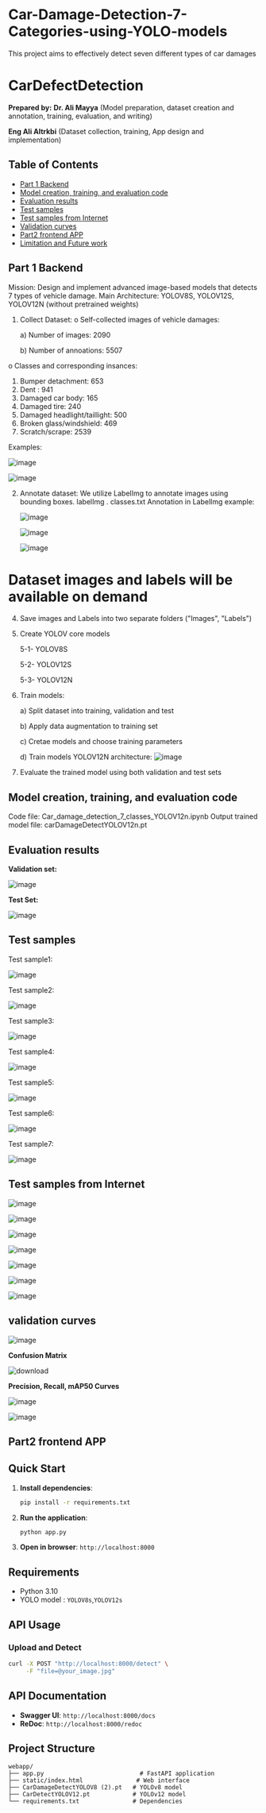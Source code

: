 # Car-Damage-Detection-7-Categories-using-YOLO-models
This project aims to effectively detect seven different types of car damages
# CarDefectDetection
**Prepared by:**
**Dr. Ali Mayya** (Model preparation, dataset creation and annotation, training, evaluation, and writing)

**Eng Ali Altrkbi** (Dataset collection, training, App design and implementation)

## Table of Contents
- [Part 1 Backend](#part-1-backend)
- [Model creation, training, and evaluation code](#model-creation-training-and-evaluation-code)
- [Evaluation results](#evaluation-results)
- [Test samples](#test-samples)
- [Test samples from Internet](#test-samples-from-internet)
- [Validation curves](#validation-curves)
- [Part2 frontend APP](#part2-frontend-app)
- [Limitation and Future work](#limitation-and-future-work)

## Part 1 Backend
Mission: Design and implement advanced image-based models that detects 7 types of vehicle damage. 
Main Architecture: YOLOV8S, YOLOV12S, YOLOV12N (without pretrained weights)
1.	Collect Dataset:
o	Self-collected images of vehicle damages:

  	a) Number of images: 2090
  	
  	b) Number of annoations: 5507
  	
o	Classes and corresponding insances:
1. Bumper detachment: 653
2. Dent  : 941
3. Damaged car body: 165
4. Damaged tire: 240
5. Damaged headlight/taillight: 500
6. Broken glass/windshield: 469
7. Scratch/scrape: 2539
   
Examples:

![image](https://github.com/user-attachments/assets/46800e25-98f4-42f0-a840-b9aa3897e2a4)

![image](https://github.com/user-attachments/assets/dbe3de2e-605f-4a4c-89ec-5d961545564e)


2. Annotate dataset:
   We utilize LabelImg to annotate images using bounding boxes.
        labelImg . classes.txt
   Annotation in LabelImg example:
   
   ![image](https://github.com/user-attachments/assets/d0cd9013-66f3-47c1-ac52-50bb28ce0fc4)

   ![image](https://github.com/user-attachments/assets/36055250-4e8a-492f-a371-a1056309aeba)

   ![image](https://github.com/user-attachments/assets/e351a8b0-f2e0-48dd-9f3c-708b49851f25)



  # Dataset images and labels will be available on demand
   
4. Save images and Labels into two separate folders ("Images", "Labels")
   
5. Create YOLOV core models
   
   5-1- YOLOV8S
   
   5-2- YOLOV12S
   
   5-3- YOLOV12N
   
7. Train models:

   a) Split dataset into training, validation and test

   b) Apply data augmentation to training set

   c) Cretae models and choose training parameters

   d) Train models
  YOLOV12N architecture:
![image](https://github.com/user-attachments/assets/0aae28bd-7ac8-47a1-a5a2-faadb4087b52)

   
9. Evaluate the trained model using both validation and test sets
   
## Model creation, training, and evaluation code
Code file: Car_damage_detection_7_classes_YOLOV12n.ipynb
Output trained model file: carDamageDetectYOLOV12n.pt

## Evaluation results
**Validation set:**

![image](https://github.com/user-attachments/assets/67362cb3-961d-4a1d-a7ab-6dce7e030f0f)


**Test Set:**

![image](https://github.com/user-attachments/assets/1928a991-7dc5-4f76-8ded-21bff6208a2b)


## Test samples
Test sample1:

![image](https://github.com/user-attachments/assets/e070f0b9-d560-4591-89df-61add2010e85)


Test sample2:

![image](https://github.com/user-attachments/assets/e3a0c9de-3542-4ab6-b754-4a92de6788f7)


Test sample3:

![image](https://github.com/user-attachments/assets/d2b751ae-f1ad-4c85-a5f8-2c2dca978b95)


Test sample4:

![image](https://github.com/user-attachments/assets/c5ebfa9e-57bc-4e15-a21b-e278572c9e46)


Test sample5:

![image](https://github.com/user-attachments/assets/02c3cb57-02f2-4ddb-9a64-b7269108a4ec)


Test sample6:

![image](https://github.com/user-attachments/assets/575ea8be-f946-4ad8-8412-a28171ca77f3)


Test sample7:

![image](https://github.com/user-attachments/assets/6d1a1bd7-bef3-4ccd-935e-e497a1f6967a)


## Test samples from Internet

![image](https://github.com/user-attachments/assets/617d9b78-8586-4149-b27a-9d5628907063)


![image](https://github.com/user-attachments/assets/0ed6ff65-251d-4586-b2c1-ea88ab8683e7)


![image](https://github.com/user-attachments/assets/f3333264-9c45-440c-ac83-6dc259570bb0)


![image](https://github.com/user-attachments/assets/1c32e01c-bf53-4e8d-842c-6a9cf0cdd416)


![image](https://github.com/user-attachments/assets/9a39e6c3-0dad-4af1-8fcb-ba46e7c82d4b)


![image](https://github.com/user-attachments/assets/13003a01-33fb-4bc8-9792-8ebd6305836a)


![image](https://github.com/user-attachments/assets/09140efc-7f84-440b-b080-b8b74fa2b16c)


## validation curves

![image](https://github.com/user-attachments/assets/7802519e-ccac-452a-8a42-3b98dc72cbc8)


**Confusion Matrix**

![download](https://github.com/user-attachments/assets/97404a6f-7d85-40d3-b092-3e641b87804d)

**Precision, Recall, mAP50 Curves**

![image](https://github.com/user-attachments/assets/fb7c0429-1771-4144-921b-4476eeecff16)

![image](https://github.com/user-attachments/assets/845d41f1-4882-4542-8f7f-bded2561d5fd)

## Part2 frontend APP
## Quick Start

1. **Install dependencies**:
   ```bash
   pip install -r requirements.txt
   ```

2. **Run the application**:
   ```bash
   python app.py
   ```

3. **Open in browser**: `http://localhost:8000`

## Requirements

- Python 3.10
- YOLO model : `YOLOV8s`,`YOLOV12s`

## API Usage

### Upload and Detect
```bash
curl -X POST "http://localhost:8000/detect" \
     -F "file=@your_image.jpg"
```

## API Documentation

- **Swagger UI**: `http://localhost:8000/docs`
- **ReDoc**: `http://localhost:8000/redoc`

## Project Structure

```
webapp/
├── app.py                           # FastAPI application
├── static/index.html               # Web interface  
├── CarDamageDetectYOLOV8 (2).pt   # YOLOv8 model
├── CarDetectYOLOV12.pt            # YOLOv12 model
└── requirements.txt               # Dependencies
```











